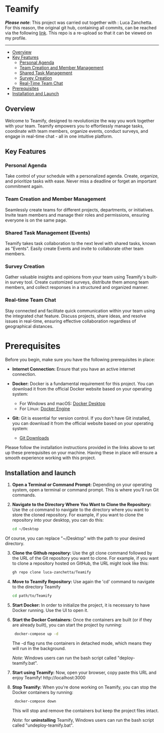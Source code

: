 # Teamify

***Please note***: This project was carried out together with : Luca Zanchetta. For this reason, the original git hub, containing all commits, can be reached via the following [link](https://github.com/luca-zanchetta/Teamify). This repo is a re-upload so that it can be viewed on my profile.

---
- [Overview](#overview)
- [Key Features](#key-features)
  - [Personal Agenda](#personal-agenda)
  - [Team Creation and Member Management](#team-creation-and-member-management)
  - [Shared Task Management](#shared-task-management-events)
  - [Survey Creation](#survey-creation)
  - [Real-Time Team Chat](#real-time-team-chat)
- [Prerequisites](#prerequisites)
- [Installation and Launch](#installation-and-launch)

## Overview

Welcome to Teamify, designed to revolutionize the way you work together with your team. Teamify empowers you to effortlessly manage tasks, coordinate with team members, organize events, conduct surveys, and engage in real-time chat - all in one intuitive platform.

## Key Features

### Personal Agenda

Take control of your schedule with a personalized agenda. Create, organize, and prioritize tasks with ease. Never miss a deadline or forget an important commitment again.

### Team Creation and Member Management

Seamlessly create teams for different projects, departments, or initiatives. Invite team members and manage their roles and permissions, ensuring everyone is on the same page.

### Shared Task Management (Events)

Teamify takes task collaboration to the next level with shared tasks, known as "Events". Easily create Events and invite to collaborate other team members.

### Survey Creation

Gather valuable insights and opinions from your team using Teamify's built-in survey tool. Create customized surveys, distribute them among team members, and collect responses in a structured and organized manner.

### Real-time Team Chat

Stay connected and facilitate quick communication within your team using the integrated chat feature. Discuss projects, share ideas, and resolve issues in real-time, ensuring effective collaboration regardless of geographical distances.

# Prerequisites

Before you begin, make sure you have the following prerequisites in place:

- **Internet Connection:** Ensure that you have an active internet connection.

- **Docker:** Docker is a fundamental requirement for this project. You can download it from the official Docker website based on your operating system:

  - For Windows and macOS: [Docker Desktop](https://www.docker.com/products/docker-desktop)
  - For Linux: [Docker Engine](https://www.docker.com/products/docker-desktop)

- **Git:** Git is essential for version control. If you don't have Git installed, you can download it from the official website based on your operating system:
  - [Git Downloads](https://git-scm.com/downloads)

Please follow the installation instructions provided in the links above to set up these prerequisites on your machine. Having these in place will ensure a smooth experience working with this project.

## Installation and launch

1. **Open a Terminal or Command Prompt:** Depending on your operating system, open a terminal or command prompt. This is where you'll run Git commands.

2. **Navigate to the Directory Where You Want to Clone the Repository:** Use the `cd` command to navigate to the directory where you want to store the cloned repository. For example, if you want to clone the repository into your desktop, you can do this:

   ```bash
   cd ~/Desktop
   ```

Of course, you can replace "~/Desktop" with the path to your desired directory.

3. **Clone the Github repository:** Use the git clone command followed by the URL of the Git repository you want to clone. For example, if you want to clone a repository hosted on GitHub, the URL might look like this:

   ```bash
   gh repo clone luca-zanchetta/Teamify
   ```

4. **Move to Teamify Repository:** Use again the 'cd' command to navigate to the directory Teamify

   ```bash
   cd path/to/Teamify

   ```

5. **Start Docker:** In order to initialize the project, it is necessary to have Docker running. Use the UI to open it.

6. **Start the Docker Containers:** Once the containers are built (or if they are already built), you can start the project by running:

   ```bash
    docker-compose up -d
   ```

   The -d flag runs the containers in detached mode, which means they will run in the background.

   *Note*: Windows users can run the bash script called "deploy-teamify.bat".

8. **Start using Teamify:** Now, open your browser, copy paste this URL and enjoy Teamify!
   http://localhost:3000

9. **Stop Teamify:** When you're done working on Teamify, you can stop the Docker containers by running:
   ```bash
    docker-compose down
   ```
   This will stop and remove the containers but keep the project files intact.

   *Note*: for **uninstalling** Teamify, Windows users can run the bash script called "undeploy-teamify.bat".
